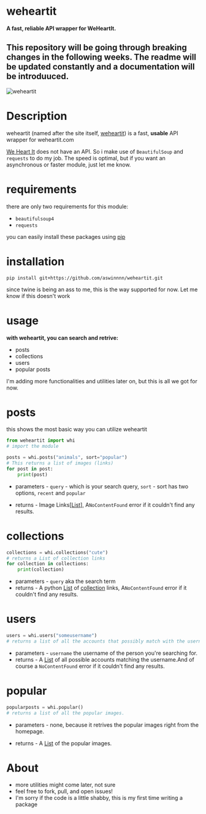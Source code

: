 # **weheartit**

**A fast, reliable API wrapper for WeHeartIt.**

## This repository will be going through breaking changes in the following weeks. The readme will be updated constantly and a documentation will be introduuced.

![weheartit](https://cdn.discordapp.com/attachments/672436233229828108/818444209291657226/images_1.png) 

# Description
weheartit (named after the site itself, [weheartit](https://weheartit.com))
is a fast, **usable** API wrapper for weheartit.com

[We Heart It](https://weheartit.com) does not have an API. So i make use of `BeautifulSoup`
and `requests` to do my job. The speed is optimal, but if you want
an asynchronous or faster module, just let me know.


# requirements
there are only two requirements for this module:
* `beautifulsoup4`
* `requests`

you can easily install these packages using [pip](https://pypi.org)

# installation

```
pip install git+https://github.com/aswinnnn/weheartit.git

```
since twine is being an ass to me, this is the way supported
for now. Let me know if this doesn't work

# usage
**with weheartit, you can search and retrive:**
* posts
* collections
* users
* popular posts

I'm adding more functionalities and utilities later on, 
but this is all we got for now. 


# posts

this shows the most basic way you can utilize weheartit
```python
from weheartit import whi
# import the module

posts = whi.posts("animals", sort="popular") 
# This returns a list of images (links) 
for post in post:
    print(post) 
```
* parameters - `query` - which is your search query, 
`sort` - sort has two options, `recent` and `popular`

* returns - Image Links[[List](https://docs.python.org/3/library/stdtypes.html#list)], A`NoContentFound` error if it couldn't find any results. 


# collections

```python
collections = whi.collections("cute") 
# returns a List of collection links
for collection in collections:
    print(collection) 
```
* parameters - `query` aka the search term
* returns - A python [List](https://docs.python.org/3/library/stdtypes.html#list) 
of [collection](https://weheartit.com/aargauu/collections/180895449-?usr=64895904) links, A`NoContentFound` error if it couldn't find any results. 


# users

```python
users = whi.users("someusername") 
# returns a list of all the accounts that possibly match with the username given. 
```
* parameters - `username` the username of the person you're searching for. 
* returns - A [List](https://docs.python.org/3/library/stdtypes.html#list) 
of all possible accounts matching the username.And of course a `NoContentFound` error if it couldn't find any results. 


# popular

```python
popularposts = whi.popular() 
# returns a list of all the popular images. 
```
* parameters - none, because it retrives the popular images
right from the homepage. 

* returns - A [List](https://docs.python.org/3/library/stdtypes.html#list) of the popular images. 

# About

- more utilities might come later, not sure
- feel free to fork, pull, and open issues! 
- I'm sorry if the code is a little shabby, this is my first time writing a package

 
